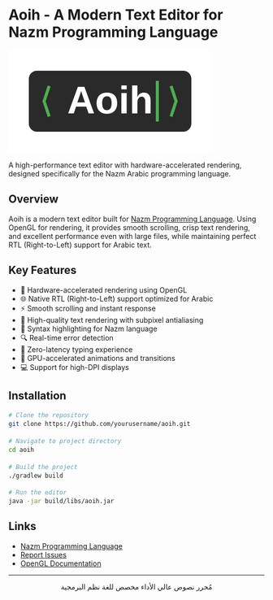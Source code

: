 # Aoih - A Modern Text Editor for Nazm Programming Language

![Aoih Editor Logo](assets/aoih-logo.svg)

<div>
A high-performance text editor with hardware-accelerated rendering, designed specifically for the Nazm Arabic programming language.
</div>

## Overview

Aoih is a modern text editor built for [Nazm Programming Language](https://github.com/sherif-ibn-nasser/nazm-lang). Using OpenGL for rendering, it provides smooth scrolling, crisp text rendering, and excellent performance even with large files, while maintaining perfect RTL (Right-to-Left) support for Arabic text.

## Key Features

- 🚀 Hardware-accelerated rendering using OpenGL
- 🌐 Native RTL (Right-to-Left) support optimized for Arabic
- ⚡ Smooth scrolling and instant response
- 🎨 High-quality text rendering with subpixel antialiasing
- 📝 Syntax highlighting for Nazm language
- 🔍 Real-time error detection
- 🎯 Zero-latency typing experience
- 🌙 GPU-accelerated animations and transitions
- 💻 Support for high-DPI displays

## Installation

```bash
# Clone the repository
git clone https://github.com/yourusername/aoih.git

# Navigate to project directory
cd aoih

# Build the project
./gradlew build

# Run the editor
java -jar build/libs/aoih.jar
```


## Links

- [Nazm Programming Language](https://github.com/sherif-ibn-nasser/nazm-lang)
- [Report Issues](https://github.com/yourusername/aoih/issues)
- [OpenGL Documentation](https://www.opengl.org/)

---

<div align="center">
مُحرر نصوص عالي الأداء مخصص للغة نظم البرمجية
</div>

